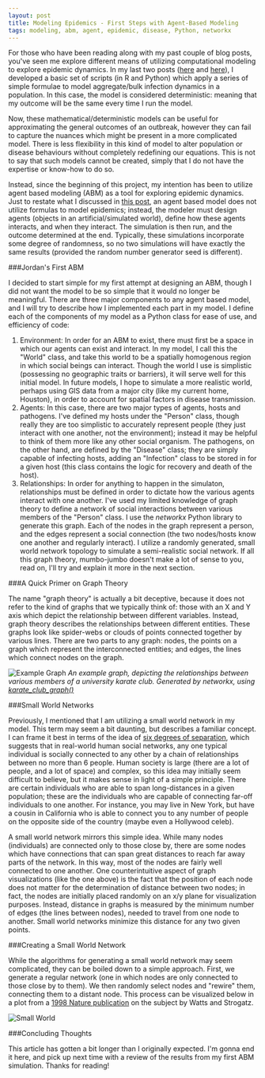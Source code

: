 ```yaml
---
layout: post
title: Modeling Epidemics - First Steps with Agent-Based Modeling
tags: modeling, abm, agent, epidemic, disease, Python, networkx
---
```

For those who have been reading along with my past couple of blog posts, you've seen me explore different means of utilizing computational modeling to explore epidemic dynamics. In my last two posts ([here](http://jpoles1.github.io/blog/2015/12/31/Shiny-SIRD/) and [here](http://jpoles1.github.io/blog/2015/12/30/First-Model/)), I developed a basic set of scripts (in R and Python) which apply a series of simple formulae to model aggregate/bulk infection dynamics in a population. In this case, the model is considered deterministic: meaning that my outcome will be the same every time I run the model.

Now, these mathematical/deterministic models can be useful for approximating the general outcomes of an outbreak, however they can fail to capture the nuances which might be present in a more complicated model. There is less flexibility in this kind of model to alter population or disease behaviours without completely redefining our equations. This is not to say that such models cannot be created, simply that I do not have the expertise or know-how to do so.

Instead, since the beginning of this project, my intention has been to utilize agent based modeling (ABM) as a tool for exploring epidemic dynamics. Just to restate what I discussed in [this post](http://jpoles1.github.io/blog/2015/12/13/agent-based-modeling/), an agent based model does not utilize formulas to model epidemics; instead, the modeler must design agents (objects in an artificial/simulated world), define how these agents interacts, and when they interact. The simulation is then run, and the outcome determined at the end. Typically, these simulations incorporate some degree of randomness, so no two simulations will have exactly the same results (provided the random number generator seed is different).

<!-- more -->

###Jordan's First ABM

I decided to start simple for my first attempt at designing an ABM, though I did not want the model to be so simple that it would no longer be meaningful. There are three major components to any agent based model, and I will try to describe how I implemented each part in my model. I define each of the components of my model as a Python class for ease of use, and efficiency of code:

1. Environment: In order for an ABM to exist, there must first be a space in which our agents can exist and interact. In my model, I call this the "World" class, and take this world to be a spatially homogenous region in which social beings can interact. Though the world I use is simplistic (possessing no geographic traits or barriers), it will serve well for this initial model. In future models, I hope to simulate a more realistic world, perhaps using GIS data from a major city (like my current home, Houston), in order to account for spatial factors in disease transmission.
2. Agents: In this case, there are two major types of agents, hosts and pathogens. I've defined my hosts under the "Person" class, though really they are too simplistic to accurately represent people (they just interact with one another, not the environment); instead it may be helpful to think of them more like any other social organism. The pathogens, on the other hand, are defined by the "Disease" class; they are simply capable of infecting hosts, adding an "Infection" class to be stored in for a given host (this class contains the logic for recovery and death of the host).
3. Relationships: In order for anything to happen in the simulaton, relationships must be defined in order to dictate how the various agents interact with one another. I've used my limited knowledge of graph theory to define a network of social interactions between various members of the "Person" class. I use the _networkx_ Python library to generate this graph. Each of the nodes in the graph represent a person, and the edges represent a social connection (the two nodes/hosts know one another and regularly interact). I utilize a randomly generated, small world network topology to simulate a semi-realistic social network. If all this graph theory, mumbo-jumbo doesn't make a lot of sense to you, read on, I'll try and explain it more in the next section.

###A Quick Primer on Graph Theory

The name "graph theory" is actually a bit deceptive, because it does not refer to the kind of graphs that we typically think of: those with an X and Y axis which depict the relationship between different variables. Instead, graph theory describes the relationships between different entities. These graphs look like spider-webs or clouds of points connected together by various lines. There are two parts to any graph: nodes, the points on a graph which represent the interconnected entities; and edges, the lines which connect nodes on the graph.

![Example Graph](/blog/public/img/Jan2016/exgraph.png "Example Graph")
_An example graph, depicting the relationships between various members of a university karate club. Generated by networkx, using [karate\_club\_graph()](https://networkx.github.io/documentation/networkx-1.9/reference/generated/networkx.generators.social.karate_club_graph.html)_

###Small World Networks

Previously, I mentioned that I am utilizing a small world network in my model. This term may seem a bit daunting, but describes a familiar concept. I can frame it best in terms of the idea of [six degrees of separation](https://en.wikipedia.org/wiki/Six_degrees_of_separation), which suggests that in real-world human social networks, any one typical individual is socially connected to any other by a chain of relationships between no more than 6 people. Human society is large (there are a lot of people, and a lot of space) and complex, so this idea may initially seem difficult to believe, but it makes sense in light of a simple principle. There are certain individuals who are able to span long-distances in a given population; these are the individuals who are capable of connecting far-off individuals to one another. For instance, you may live in New York, but have a cousin in California who is able to connect you to any number of people on the opposite side of the country (maybe even a Hollywood celeb).

A small world network mirrors this simple idea. While many nodes (individuals) are connected only to those close by, there are some nodes which have connections that can span great distances to reach far away parts of the network. In this way, most of the nodes are fairly well connected to one another. One counterintuitive aspect of graph visualizations (like the one above) is the fact that the position of each node does not matter for the determination of distance between two nodes; in fact, the nodes are initially placed randomly on an x/y plane for visualization purposes. Instead, distance in graphs is measured by the minimum number of edges (the lines between nodes), needed to travel from one node to another. Small world networks minimize this distance for any two given points.

###Creating a Small World Network

While the algorithms for generating a small world network may seem complicated, they can be boiled down to a simple approach. First, we generate a regular network (one in which nodes are only connected to those close by to them). We then randomly select nodes and "rewire" them, connecting them to a distant node. This process can be visualized below in a plot from a [1998 Nature publication](http://www.nature.com/nature/journal/v393/n6684/full/393440a0.html) on the subject by Watts and Strogatz.

![Small World](/blog/public/img/Jan2016/smallworld.gif "Small World")

###Concluding Thoughts

This article has gotten a bit longer than I originally expected. I'm gonna end it here, and pick up next time with a review of the results from my first ABM simulation. Thanks for reading!
